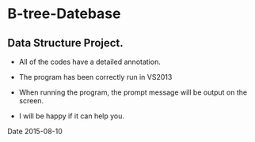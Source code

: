 # B-tree-Datebase

Data Structure Project. 
----------------------
* All of the codes have a detailed annotation.

*   The program has been correctly run in VS2013

*   When running the program, the prompt message will be output on the screen.

* I will be happy if it can help you.

Date 2015-08-10
